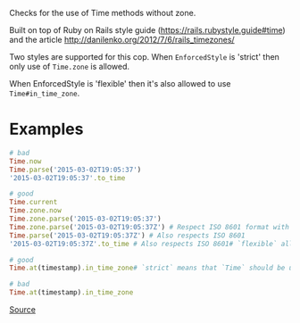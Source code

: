 
Checks for the use of Time methods without zone.

Built on top of Ruby on Rails style guide (https://rails.rubystyle.guide#time)
and the article http://danilenko.org/2012/7/6/rails_timezones/

Two styles are supported for this cop. When `EnforcedStyle` is 'strict'
then only use of `Time.zone` is allowed.

When EnforcedStyle is 'flexible' then it's also allowed
to use `Time#in_time_zone`.

# Examples

```ruby
# bad
Time.now
Time.parse('2015-03-02T19:05:37')
'2015-03-02T19:05:37'.to_time

# good
Time.current
Time.zone.now
Time.zone.parse('2015-03-02T19:05:37')
Time.zone.parse('2015-03-02T19:05:37Z') # Respect ISO 8601 format with timezone specifier.
Time.parse('2015-03-02T19:05:37Z') # Also respects ISO 8601
'2015-03-02T19:05:37Z'.to_time # Also respects ISO 8601# `flexible` allows usage of `in_time_zone` instead of `zone`.

# good
Time.at(timestamp).in_time_zone# `strict` means that `Time` should be used with `zone`.

# bad
Time.at(timestamp).in_time_zone
```

[Source](http://www.rubydoc.info/gems/rubocop/RuboCop/Cop/Rails/TimeZone)